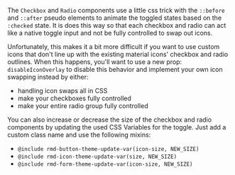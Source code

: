 The `Checkbox` and `Radio` components use a little css trick with the `::before`
and `::after` pseudo elements to animate the toggled states based on the
`:checked` state. It is does this way so that each checkbox and radio can act
like a native toggle input and not be fully controlled to swap out icons.

Unfortunately, this makes it a bit more difficult if you want to use custom
icons that don't line up with the existing material icons' checkbox and radio
outlines. When this happens, you'll want to use a new prop: `disableIconOverlay`
to disable this behavior and implement your own icon swapping instead by either:

- handling icon swaps all in CSS
- make your checkboxes fully controlled
- make your entire radio group fully controlled

You can also increase or decrease the size of the checkbox and radio components
by updating the used CSS Variables for the toggle. Just add a custom class name
and use the following mixins:

- `@include rmd-button-theme-update-var(icon-size, NEW_SIZE)`
- `@include rmd-icon-theme-update-var(size, NEW_SIZE)`
- `@include rmd-form-theme-update-var(icon-size, NEW_SIZE)`

